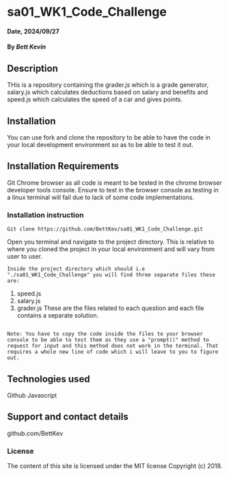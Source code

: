 # sa01_WK1_Code_Challenge

#### Date, 2024/09/27

#### By *Bett Kevin*

## Description
THis is a repository containing the grader.js which is a grade generator, salary.js which calculates deductions based on salary and benefits and speed.js which calculates the speed of a car and gives points.

## Installation
You can use fork and clone the repository to be able to have the code in your local development environment so as to be able to test it out.

## Installation Requirements
Git
Chrome browser as all code is meant to be tested in the chrome browser developer tools console.
Ensure to test in the browser console as testing in a linux terminal will fail due to lack of some code implementations.

### Installation instruction
```
Git clone https://github.com/BettKev/sa01_WK1_Code_Challenge.git

```
Open you terminal and navigate to the project directory. This is relative to where you cloned the project in your local environment and will vary from user to user.

```
Inside the project directory which should i.e "./sa01_WK1_Code_Challenge" you will find three separate files these are:

```
1. speed.js
2. salary.js
3. grader.js
These are the files related to each question and each file contains a separate solution.

```

Note: You have to copy the code inside the files to your browser console to be able to test them as they use a "prompt()" method to request for input and this method does not work in the terminal. That requires a whole new line of code which i will leave to you to figure out.

```

## Technologies used
Github
Javascript

## Support and contact details
github.com/BettKev

### License
The content of this site is licensed under the MIT license
Copyright (c) 2018.



















